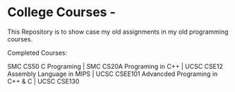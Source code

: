 # College Courses -
This Repository is to show case my old assignments in my old programming courses. 


Completed Courses:

SMC CS50 C Programing |
SMC CS20A Programing in C++ |
UCSC CSE12 Assembly Language in MIPS |
UCSC CSEE101 Advancded Programing in C++ & C |
UCSC CSE130 
